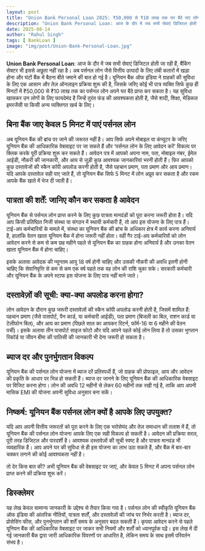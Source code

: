 ```yaml
---
layout: post
title: "Union Bank Personal Loan 2025: ₹50,000 से ₹10 लाख तक घर बैठे पाएं लोन – जानें पूरी प्रक्रिया"
description: "Union Bank Personal Loan: आज के दौर में जब सभी सेवाएं डिजिटल होती जा रही हैं, बैंकिंग सेक्टर भी इससे अछूता नहीं रहा है। अब पर्सनल लोन जैसे वित्तीय उत्पादों के"
date: 2025-08-14
author: "Rahul Singh"
tags: [ BankLoan ]
image: "img/post/Union-Bank-Personal-Loan.jpg"
---
```



**Union Bank Personal Loan**: आज के दौर में जब सभी सेवाएं डिजिटल होती जा रही हैं, बैंकिंग सेक्टर भी इससे अछूता नहीं रहा है। अब पर्सनल लोन जैसे वित्तीय उत्पादों के लिए लंबी कतारों में खड़ा होना और घंटों बैंक में बैठना बीते जमाने की बात हो गई है। यूनियन बैंक ऑफ इंडिया ने ग्राहकों की सुविधा के लिए एक आसान और तेज़ ऑनलाइन प्रक्रिया शुरू की है, जिसके जरिए कोई भी पात्र व्यक्ति सिर्फ कुछ ही मिनटों में ₹50,000 से ₹10 लाख तक का पर्सनल लोन अपने घर बैठे प्राप्त कर सकता है। यह सुविधा खासकर उन लोगों के लिए फायदेमंद है जिन्हें तुरंत फंड की आवश्यकता होती है, जैसे शादी, शिक्षा, मेडिकल इमरजेंसी या किसी अन्य व्यक्तिगत खर्च के लिए।

## बिना बैंक जाए केवल 5 मिनट में पाएं पर्सनल लोन

अब यूनियन बैंक की ब्रांच पर जाने की जरूरत नहीं है। आप सिर्फ अपने मोबाइल या कंप्यूटर के जरिए यूनियन बैंक की आधिकारिक वेबसाइट पर जा सकते हैं और ‘पर्सनल लोन के लिए आवेदन करें’ विकल्प पर क्लिक करके पूरी प्रक्रिया शुरू कर सकते हैं। आवेदन पत्र में आपको अपना नाम, पता, मोबाइल नंबर, ईमेल आईडी, नौकरी की जानकारी, और आय से जुड़ी कुछ आवश्यक जानकारियां भरनी होती हैं। फिर आपको कुछ दस्तावेजों की स्कैन कॉपी अपलोड करनी होती है, जैसे पहचान प्रमाण, पता प्रमाण और आय प्रमाण। यदि आपके दस्तावेज़ सही पाए जाते हैं, तो यूनियन बैंक सिर्फ 5 मिनट में लोन अप्रूव कर सकता है और रकम आपके बैंक खाते में भेज दी जाती है।

## पात्रता की शर्तें: जानिए कौन कर सकता है आवेदन

यूनियन बैंक से पर्सनल लोन प्राप्त करने के लिए कुछ पात्रता मानदंडों को पूरा करना जरूरी होता है। यदि आप किसी प्रतिष्ठित निजी संस्था या संगठन में स्थायी कर्मचारी हैं, तो आप इस योजना के लिए पात्र हैं। टाई-अप कर्मचारियों के मामले में, संस्था का यूनियन बैंक की ब्रांच के अधिकार क्षेत्र में कार्य करना अनिवार्य है, हालांकि वेतन खाता यूनियन बैंक में होना जरूरी नहीं होता। वहीं गैर टाई-अप कर्मचारियों को लोन आवेदन करने से कम से कम छह महीने पहले से यूनियन बैंक का ग्राहक होना अनिवार्य है और उनका वेतन खाता यूनियन बैंक में होना चाहिए।

इसके अलावा आवेदक की न्यूनतम आयु 18 वर्ष होनी चाहिए और उसकी नौकरी की अवधि इतनी होनी चाहिए कि सेवानिवृत्ति से कम से कम एक वर्ष पहले तक वह लोन की राशि चुका सके। सरकारी कर्मचारी और यूनियन बैंक के अपने स्टाफ इस योजना के लिए पात्र नहीं माने जाते।

## दस्तावेज़ों की सूची: क्या-क्या अपलोड करना होगा?

लोन आवेदन के दौरान कुछ जरूरी दस्तावेज़ों की स्कैन कॉपी अपलोड करनी होती है, जिसमें शामिल हैं:  
पहचान प्रमाण (जैसे पासपोर्ट, पैन कार्ड, या कर्मचारी आईडी), पता प्रमाण (बिजली का बिल, राशन कार्ड या टेलीफोन बिल), और आय का प्रमाण (पिछले साल का आयकर रिटर्न, फॉर्म-16 या 6 महीने की वेतन पर्ची)। इसके अलावा तीन पासपोर्ट साइज फोटो और यदि आपने पहले कोई लोन लिया है तो उसका भुगतान रिकॉर्ड या जीवन बीमा की पालिसी की जानकारी भी देना जरूरी हो सकता है।

## ब्याज दर और पुनर्भुगतान विकल्प

यूनियन बैंक की पर्सनल लोन योजना में ब्याज दरें प्रतिस्पर्धी हैं, जो ग्राहक की प्रोफाइल, आय और आवेदन की प्रकृति के आधार पर भिन्न हो सकती हैं। ब्याज दर जानने के लिए यूनियन बैंक की आधिकारिक वेबसाइट पर विजिट करना होगा। लोन की अवधि 12 महीनों से लेकर 60 महीनों तक रखी गई है, ताकि आप अपनी मासिक EMI की योजना अपनी सुविधा अनुसार बना सकें।

## निष्कर्ष: यूनियन बैंक पर्सनल लोन क्यों है आपके लिए उपयुक्त?

यदि आप अपनी वित्तीय जरूरतों को पूरा करने के लिए एक भरोसेमंद और तेज़ समाधान की तलाश में हैं, तो यूनियन बैंक की पर्सनल लोन योजना आपके लिए एक सही विकल्प हो सकती है। आवेदन की प्रक्रिया सरल, पूरी तरह डिजिटल और पारदर्शी है। आवश्यक दस्तावेज़ों की सूची स्पष्ट है और पात्रता मानदंड भी व्यवहारिक हैं। आप अपने घर की सुविधा से ही इस योजना का लाभ उठा सकते हैं, और बैंक में बार-बार चक्कर लगाने की कोई आवश्यकता नहीं है।

तो देर किस बात की? अभी यूनियन बैंक की वेबसाइट पर जाएं, और केवल 5 मिनट में अपना पर्सनल लोन प्राप्त करने की प्रक्रिया शुरू करें।

## डिस्क्लेमर

यह लेख केवल सामान्य जानकारी के उद्देश्य से तैयार किया गया है। पर्सनल लोन की स्वीकृति यूनियन बैंक ऑफ इंडिया की आंतरिक नीतियों, पात्रता शर्तों, और दस्तावेज़ों की जांच पर निर्भर करती है। ब्याज दर, प्रोसेसिंग फीस, और पुनर्भुगतान की शर्तें समय के अनुसार बदल सकती हैं। कृपया आवेदन करने से पहले यूनियन बैंक की आधिकारिक वेबसाइट पर जाकर सभी नियमों और शर्तों को ध्यानपूर्वक पढ़ें। इस लेख में दी गई जानकारी बैंक द्वारा जारी आधिकारिक विवरणों पर आधारित है, लेकिन समय के साथ इसमें परिवर्तन संभव है।
